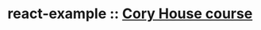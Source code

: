 # react-example :: [Cory House course](https://www.pluralsight.com/courses/react-flux-building-applications)
